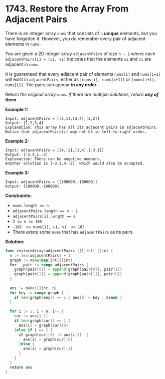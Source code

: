 # 1743.  Restore the Array From Adjacent Pairs
There is an integer array  `nums`  that consists of  `n`  **unique** elements, but you have forgotten it. However, you do remember every pair of adjacent elements in  `nums`.

You are given a 2D integer array  `adjacentPairs`  of size  `n - 1`  where each  `adjacentPairs[i] = [ui, vi]`  indicates that the elements  `ui`  and  `vi`  are adjacent in  `nums`.

It is guaranteed that every adjacent pair of elements  `nums[i]`  and  `nums[i+1]`  will exist in  `adjacentPairs`, either as  `[nums[i], nums[i+1]]`  or  `[nums[i+1], nums[i]]`. The pairs can appear  **in any order**.

Return  _the original array_ `nums`_. If there are multiple solutions, return  **any of them**_.

**Example 1:**

	Input: adjacentPairs = [[2,1],[3,4],[3,2]]
	Output: [1,2,3,4]
	Explanation: This array has all its adjacent pairs in adjacentPairs.
	Notice that adjacentPairs[i] may not be in left-to-right order.

**Example 2:**

	Input: adjacentPairs = [[4,-2],[1,4],[-3,1]]
	Output: [-2,4,1,-3]
	Explanation: There can be negative numbers.
	Another solution is [-3,1,4,-2], which would also be accepted.

**Example 3:**

	Input: adjacentPairs = [[100000,-100000]]
	Output: [100000,-100000]

**Constraints:**

-   `nums.length == n`
-   `adjacentPairs.length == n - 1`
-   `adjacentPairs[i].length == 2`
-   `2 <= n <= 105`
-   `-105  <= nums[i], ui, vi  <= 105`
-   There exists some  `nums`  that has  `adjacentPairs`  as its pairs.

**Solution:**

```go
func restoreArray(adjacentPairs [][]int) []int {
  n := len(adjacentPairs) + 1
  graph := make(map[int][]int)
  for _,pair := range adjacentPairs {
    graph[pair[0]] = append(graph[pair[0]], pair[1])
    graph[pair[1]] = append(graph[pair[1]], pair[0])
  }
  
  ans := make([]int, n)
  for key := range graph {
    if len(graph[key]) == 1 { ans[0] = key ; break }
  }
  
  for i := 1; i < n; i++ {
    cur := ans[i-1]
    if len(graph[cur]) == 1 {
      ans[i] = graph[cur][0]
    }else if i >= 2 {
      if graph[cur][0] != ans[i-2]  {
        ans[i] = graph[cur][0]
      }else {
        ans[i] = graph[cur][1]
      }
    }
  }
  return ans
}
```